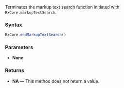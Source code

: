 Terminates the markup text search function initiated with `RxCore.markupTextSearch`.

### Syntax

```typescript
RxCore.endMarkupTextSearch()
```

### Parameters

- **None**

### Returns

- **NA** — This method does not return a value.